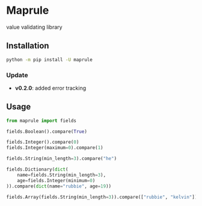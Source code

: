 # Maprule
value validating library

## Installation
```bash
python -m pip install -U maprule
```

### Update
- __v0.2.0__: added error tracking


## Usage
```python
from maprule import fields

fields.Boolean().compare(True)

fields.Integer().compare(0)
fields.Integer(maximum=0).compare(1)

fields.String(min_length=3).compare("he")

fields.Dictionary(dict(
	name=fields.String(min_length=3),
	age=fields.Integer(minimum=0)
)).compare(dict(name="rubbie", age=19))

fields.Array(fields.String(min_length=3)).compare(["rubbie", "kelvin"])
```